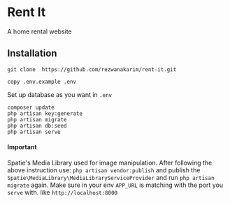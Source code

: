 # Rent It

A home rental website 

## Installation

```
git clone  https://github.com/rezwanakarim/rent-it.git
```
```
copy .env.example .env
```
Set up database as you want in `.env`

```
composer update
php artisan key:generate
php artisan migrate
php artisan db:seed
php artisan serve
```

#### Important
Spatie's Media Library used for image manipulation. After following the above instruction use:
`php artisan vendor:publish` and publish the `Spatie\MediaLibrary\MediaLibraryServiceProvider` and run
`php artisan migrate` again.
Make sure in your env `APP_URL` is matching with the port you `serve` with. like `http://localhost:8000`